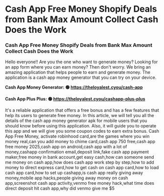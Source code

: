 # Cash App Free Money Shopify Deals from Bank Max Amount Collect Cash Does the Work

### Cash App Free Money Shopify Deals from Bank Max Amount Collect Cash Does the Work

Hello everyone!! Are you the one who want to generate money? Looking for an app form where you can earn money? Then don't worry. We bring an amazing application that helps people to earn and generate money. The application is a cash app money generator that you can try on your device.

<strong>Cash App Money Generator: 🟢 https://theloyalest.cyou/cash-app</strong>

<strong>Cash App Plus Plus: 🟢 https://theloyalest.cyou/cashapp-plus-plus</strong>

It's a reliable application that offers a free bonus and has a few features that help its users to generate free money. In this article, we will tell you all the details of the cash app money generator apk for mobile users that you should know before using this application. Also, it will guide you to operate this app and we will give you some coupon codes to earn extra bonus. Cash App Free Money, activate robinhood card,are the games where you win money real,can you add money to chime card,cash app 750 free,cash app free money 2025,cash app on android,cash app with a lot of money,cashapp confirmation email,deposit link,fake cash app payment maker,free money in bank account,get easy cash,how can someone send me money on cash app,how does cash app work step by step,how to add money to direct express card,how to get cash on cash app card,how to load cash app card,how to set up cashapp,is cash app really giving away money,mobile app hacks,people giving away money on cash app,screenshot cash app activity,venmo free money hack,what time does direct deposit hit cash app,why did venmo give me $5
